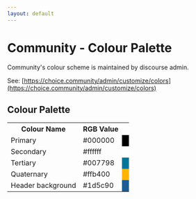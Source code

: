 ```yaml
---
layout: default
---
```


# Community - Colour Palette

Community's colour scheme is maintained by discourse admin.

See: [https://choice.community/admin/customize/colors](https://choice.community/admin/customize/colors)

## Colour Palette

<p>

  <table>
    <tr>
      <th>Colour Name</th>
      <th>RGB Value</th>
      <th></th>
    </tr>
    <tr>
      <td>Primary</td>
      <td>#000000</td>
      <td style="background-color: #000000"></td>
    </tr>
    <tr>
      <td>Secondary</td>
      <td>#ffffff</td>
      <td style="background-color: #ffffff"></td>
    </tr>
    <tr>
      <td>Tertiary</td>
      <td>#007798</td>
      <td style="background-color: #007798"></td>
    </tr>
    <tr>
      <td>Quaternary</td>
      <td>#ffb400</td>
      <td style="background-color: #ffb400"></td>
    </tr>
    <tr>
      <td>Header background</td>
      <td>#1d5c90</td>
      <td style="background-color: #1d5c90"></td>
    </tr>
  </table>

</p>
